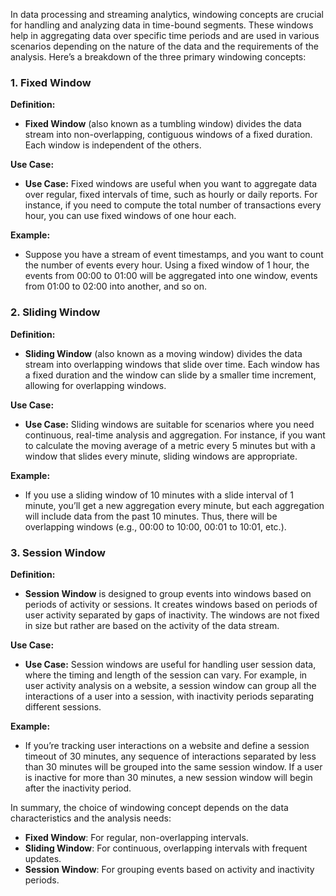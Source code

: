 In data processing and streaming analytics, windowing concepts are crucial for handling and analyzing data in time-bound segments. These windows help in aggregating data over specific time periods and are used in various scenarios depending on the nature of the data and the requirements of the analysis. Here’s a breakdown of the three primary windowing concepts:

### 1. Fixed Window

**Definition:**
- **Fixed Window** (also known as a tumbling window) divides the data stream into non-overlapping, contiguous windows of a fixed duration. Each window is independent of the others.

**Use Case:**
- **Use Case:** Fixed windows are useful when you want to aggregate data over regular, fixed intervals of time, such as hourly or daily reports. For instance, if you need to compute the total number of transactions every hour, you can use fixed windows of one hour each.

**Example:**
- Suppose you have a stream of event timestamps, and you want to count the number of events every hour. Using a fixed window of 1 hour, the events from 00:00 to 01:00 will be aggregated into one window, events from 01:00 to 02:00 into another, and so on.

### 2. Sliding Window

**Definition:**
- **Sliding Window** (also known as a moving window) divides the data stream into overlapping windows that slide over time. Each window has a fixed duration and the window can slide by a smaller time increment, allowing for overlapping windows.

**Use Case:**
- **Use Case:** Sliding windows are suitable for scenarios where you need continuous, real-time analysis and aggregation. For instance, if you want to calculate the moving average of a metric every 5 minutes but with a window that slides every minute, sliding windows are appropriate.

**Example:**
- If you use a sliding window of 10 minutes with a slide interval of 1 minute, you’ll get a new aggregation every minute, but each aggregation will include data from the past 10 minutes. Thus, there will be overlapping windows (e.g., 00:00 to 10:00, 00:01 to 10:01, etc.).

### 3. Session Window

**Definition:**
- **Session Window** is designed to group events into windows based on periods of activity or sessions. It creates windows based on periods of user activity separated by gaps of inactivity. The windows are not fixed in size but rather are based on the activity of the data stream.

**Use Case:**
- **Use Case:** Session windows are useful for handling user session data, where the timing and length of the session can vary. For example, in user activity analysis on a website, a session window can group all the interactions of a user into a session, with inactivity periods separating different sessions.

**Example:**
- If you’re tracking user interactions on a website and define a session timeout of 30 minutes, any sequence of interactions separated by less than 30 minutes will be grouped into the same session window. If a user is inactive for more than 30 minutes, a new session window will begin after the inactivity period.

In summary, the choice of windowing concept depends on the data characteristics and the analysis needs:

- **Fixed Window**: For regular, non-overlapping intervals.
- **Sliding Window**: For continuous, overlapping intervals with frequent updates.
- **Session Window**: For grouping events based on activity and inactivity periods.

